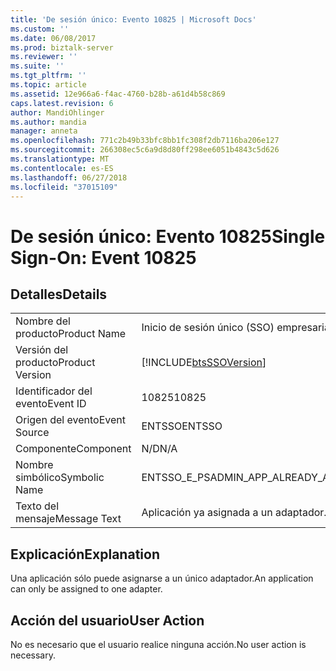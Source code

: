 ```yaml
---
title: 'De sesión único: Evento 10825 | Microsoft Docs'
ms.custom: ''
ms.date: 06/08/2017
ms.prod: biztalk-server
ms.reviewer: ''
ms.suite: ''
ms.tgt_pltfrm: ''
ms.topic: article
ms.assetid: 12e966a6-f4ac-4760-b28b-a61d4b58c869
caps.latest.revision: 6
author: MandiOhlinger
ms.author: mandia
manager: anneta
ms.openlocfilehash: 771c2b49b33bfc8bb1fc308f2db7116ba206e127
ms.sourcegitcommit: 266308ec5c6a9d8d80ff298ee6051b4843c5d626
ms.translationtype: MT
ms.contentlocale: es-ES
ms.lasthandoff: 06/27/2018
ms.locfileid: "37015109"
---
```

# <a name="single-sign-on-event-10825"></a><span data-ttu-id="435ba-102">De sesión único: Evento 10825</span><span class="sxs-lookup"><span data-stu-id="435ba-102">Single Sign-On: Event 10825</span></span>
## <a name="details"></a><span data-ttu-id="435ba-103">Detalles</span><span class="sxs-lookup"><span data-stu-id="435ba-103">Details</span></span>  
  
|                 |                                                            |
|-----------------|------------------------------------------------------------|
|  <span data-ttu-id="435ba-104">Nombre del producto</span><span class="sxs-lookup"><span data-stu-id="435ba-104">Product Name</span></span>   |                 <span data-ttu-id="435ba-105">Inicio de sesión único (SSO) empresarial</span><span class="sxs-lookup"><span data-stu-id="435ba-105">Enterprise Single Sign-On</span></span>                  |
| <span data-ttu-id="435ba-106">Versión del producto</span><span class="sxs-lookup"><span data-stu-id="435ba-106">Product Version</span></span> | [!INCLUDE[btsSSOVersion](../includes/btsssoversion-md.md)] |
|    <span data-ttu-id="435ba-107">Identificador del evento</span><span class="sxs-lookup"><span data-stu-id="435ba-107">Event ID</span></span>     |                           <span data-ttu-id="435ba-108">10825</span><span class="sxs-lookup"><span data-stu-id="435ba-108">10825</span></span>                            |
|  <span data-ttu-id="435ba-109">Origen del evento</span><span class="sxs-lookup"><span data-stu-id="435ba-109">Event Source</span></span>   |                           <span data-ttu-id="435ba-110">ENTSSO</span><span class="sxs-lookup"><span data-stu-id="435ba-110">ENTSSO</span></span>                           |
|    <span data-ttu-id="435ba-111">Componente</span><span class="sxs-lookup"><span data-stu-id="435ba-111">Component</span></span>    |                            <span data-ttu-id="435ba-112">N/D</span><span class="sxs-lookup"><span data-stu-id="435ba-112">N/A</span></span>                             |
|  <span data-ttu-id="435ba-113">Nombre simbólico</span><span class="sxs-lookup"><span data-stu-id="435ba-113">Symbolic Name</span></span>  |           <span data-ttu-id="435ba-114">ENTSSO_E_PSADMIN_APP_ALREADY_ASSIGNED</span><span class="sxs-lookup"><span data-stu-id="435ba-114">ENTSSO_E_PSADMIN_APP_ALREADY_ASSIGNED</span></span>            |
|  <span data-ttu-id="435ba-115">Texto del mensaje</span><span class="sxs-lookup"><span data-stu-id="435ba-115">Message Text</span></span>   |     <span data-ttu-id="435ba-116">Aplicación ya asignada a un adaptador.</span><span class="sxs-lookup"><span data-stu-id="435ba-116">The application is already assigned to an adapter.</span></span>     |
  
## <a name="explanation"></a><span data-ttu-id="435ba-117">Explicación</span><span class="sxs-lookup"><span data-stu-id="435ba-117">Explanation</span></span>  
 <span data-ttu-id="435ba-118">Una aplicación sólo puede asignarse a un único adaptador.</span><span class="sxs-lookup"><span data-stu-id="435ba-118">An application can only be assigned to one adapter.</span></span>  
  
## <a name="user-action"></a><span data-ttu-id="435ba-119">Acción del usuario</span><span class="sxs-lookup"><span data-stu-id="435ba-119">User Action</span></span>  
 <span data-ttu-id="435ba-120">No es necesario que el usuario realice ninguna acción.</span><span class="sxs-lookup"><span data-stu-id="435ba-120">No user action is necessary.</span></span>